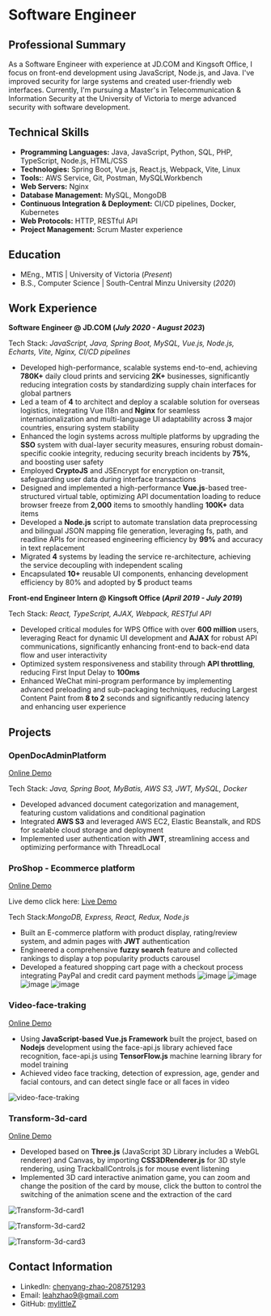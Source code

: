# Software Engineer

## Professional Summary
As a Software Engineer with experience at JD.COM and Kingsoft Office, I focus on front-end development using JavaScript, Node.js, and Java. I've improved security for large systems and created user-friendly web interfaces. Currently, I'm pursuing a Master's in Telecommunication & Information Security at the University of Victoria to merge advanced security with software development.

## Technical Skills
- **Programming Languages:** Java, JavaScript, Python, SQL, PHP, TypeScript, Node.js, HTML/CSS
- **Technologies:** Spring Boot, Vue.js, React.js, Webpack, Vite, Linux
- **Tools:**: AWS Service, Git, Postman, MySQLWorkbench
- **Web Servers:** Nginx
- **Database Management:** MySQL, MongoDB
- **Continuous Integration & Deployment:** CI/CD pipelines, Docker, Kubernetes
- **Web Protocols:** HTTP, RESTful API
- **Project Management:** Scrum Master experience

## Education							       		
- MEng., MTIS	| University of Victoria (_Present_)	 			        		
- B.S., Computer Science | South-Central Minzu University (_2020_)

## Work Experience
**Software Engineer @ JD.COM (_July 2020 - August 2023_)**

Tech Stack:  _JavaScript, Java, Spring Boot, MySQL, Vue.js, Node.js, Echarts, Vite, Nginx, CI/CD pipelines_
- Developed high-performance, scalable systems end-to-end, achieving **780K+** daily cloud prints and servicing **2K+** businesses, significantly reducing integration costs by standardizing supply chain interfaces for global partners
- Led a team of **4** to architect and deploy a scalable solution for overseas logistics, integrating Vue I18n and **Nginx** for seamless internationalization and multi-language UI adaptability across **3** major countries, ensuring system stability
- Enhanced the login systems across multiple platforms by upgrading the **SSO** system with dual-layer security measures, ensuring robust domain-specific cookie integrity, reducing security breach incidents by **75%**, and boosting user safety
- Employed **CryptoJS** and JSEncrypt for encryption on-transit, safeguarding user data during interface transactions
- Designed and implemented a high-performance **Vue.js**-based tree-structured virtual table, optimizing API documentation loading to reduce browser freeze from **2,000** items to smoothly handling **100K+** data items
- Developed a **Node.js** script to automate translation data preprocessing and bilingual JSON mapping file generation, leveraging fs, path, and readline APIs for increased engineering efficiency by **99%** and accuracy in text replacement
- Migrated **4** systems by leading the service re-architecture, achieving the service decoupling with independent scaling
- Encapsulated **10+** reusable UI components, enhancing development efficiency by 80% and adopted by **5** product teams

**Front-end Engineer Intern @ Kingsoft Office (_April 2019 - July 2019_)**

Tech Stack: _React, TypeScript, AJAX, Webpack, RESTful API_
- Developed critical modules for WPS Office with over **600 million** users, leveraging React for dynamic UI development and **AJAX** for robust API communications, significantly enhancing front-end to back-end data flow and user interactivity
- Optimized system responsiveness and stability through **API throttling**, reducing First Input Delay to **100ms**
- Enhanced WeChat mini-program performance by implementing advanced preloading and sub-packaging techniques, reducing Largest Content Paint from **8 to 2** seconds and significantly reducing latency and enhancing user experience

## Projects
### OpenDocAdminPlatform
[Online Demo](https://github.com/mylittleZ/OpenDocAdminPlatform)

Tech Stack: _Java, Spring Boot, MyBatis, AWS S3, JWT, MySQL, Docker_
- Developed advanced document categorization and management, featuring custom validations and conditional pagination
- Integrated **AWS S3** and leveraged AWS EC2, Elastic Beanstalk, and RDS for scalable cloud storage and deployment
- Implemented user authentication with **JWT**, streamlining access and optimizing performance with ThreadLocal

### ProShop - Ecommerce platform
[Online Demo](https://github.com/mylittleZ/proshop) 

Live demo click here: [Live Demo](https://proshop-25vr.onrender.com)

Tech Stack:_MongoDB, Express, React, Redux, Node.js_
- Built an E-commerce platform with product display, rating/review system, and admin pages with **JWT** authentication
- Engineered a comprehensive **fuzzy search** feature and collected rankings to display a top popularity products carousel
- Developed a featured shopping cart page with a checkout process integrating PayPal and credit card payment methods
 ![image](https://github.com/mylittleZ/ePortfolio/assets/30174451/2a20bfe1-3c2b-4524-9a48-0cc324244713)
 ![image](https://github.com/mylittleZ/ePortfolio/assets/30174451/1670cdb2-07a6-4018-b356-0065c74647f9)
 ![image](https://github.com/mylittleZ/ePortfolio/assets/30174451/9c1cb527-4426-467c-b818-4a2aed598021)
 ![image](https://github.com/mylittleZ/ePortfolio/assets/30174451/d1efbf5e-0f74-443f-8be3-4807f7b4df70)




### Video-face-traking
[Online Demo](http://mylittlez.github.io/video-face-traking/)
- Using **JavaScript-based Vue.js Framework** built the project, based on **Nodejs** development using the face-api.js library achieved face recognition, face-api.js using **TensorFlow.js** machine learning library for model training 
- Achieved video face tracking, detection of expression, age, gender and facial contours, and can detect single face or all
faces in video

![video-face-traking](https://user-images.githubusercontent.com/30174451/205483043-cd8c89f2-37e2-4f94-aea5-f7d09e339c49.png)


### Transform-3d-card
[Online Demo](https://mylittlez.github.io/transform-3d-card/)
- Developed based on **Three.js** (JavaScript 3D Library includes a WebGL renderer) and Canvas, by importing
**CSS3DRenderer.js** for 3D style rendering, using TrackballControls.js for mouse event listening
- Implemented 3D card interactive animation game, you can zoom and change the position of the card by mouse, click the
button to control the switching of the animation scene and the extraction of the card

![Transform-3d-card1](https://user-images.githubusercontent.com/30174451/281539967-4313c7dd-6eb0-466d-b1c5-ae779ad95ce8.png)

![Transform-3d-card2](https://user-images.githubusercontent.com/30174451/281539849-9c0e9879-e94d-4497-97a6-c6dfcca1c8ba.png)

![Transform-3d-card3](https://user-images.githubusercontent.com/30174451/281540057-8d9d985c-4d75-462f-8101-1d7de31601a6.png)




## Contact Information
- LinkedIn: [chenyang-zhao-208751293](https://linkedin.com/in/chenyang-zhao-208751293)
- Email: [leahzhao9@gmail.com](mailto:leahzhao9@gmail.com)
- GitHub: [mylittleZ](https://github.com/mylittleZ)

